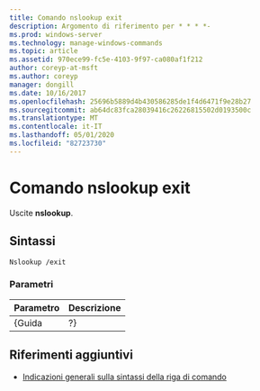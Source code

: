 ```yaml
---
title: Comando nslookup exit
description: Argomento di riferimento per * * * *-
ms.prod: windows-server
ms.technology: manage-windows-commands
ms.topic: article
ms.assetid: 970ece99-fc5e-4103-9f97-ca080af1f212
author: coreyp-at-msft
ms.author: coreyp
manager: dongill
ms.date: 10/16/2017
ms.openlocfilehash: 25696b5889d4b430586285de1f4d6471f9e28b27
ms.sourcegitcommit: ab64dc83fca28039416c26226815502d0193500c
ms.translationtype: MT
ms.contentlocale: it-IT
ms.lasthandoff: 05/01/2020
ms.locfileid: "82723730"
---
```

# <a name="nslookup-exit-command"></a>Comando nslookup exit



Uscite **nslookup**.

## <a name="syntax"></a>Sintassi

```
Nslookup /exit
```

### <a name="parameters"></a>Parametri

| Parametro | Descrizione |
|-----------|-------------|
|   {Guida   |     ?}      |

## <a name="additional-references"></a>Riferimenti aggiuntivi

- [Indicazioni generali sulla sintassi della riga di comando](command-line-syntax-key.md)